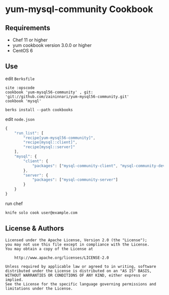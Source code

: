 yum-mysql-community Cookbook
============

Requirements
------------
* Chef 11 or higher
* yum cookbook version 3.0.0 or higher
* CentOS 6

Use
-----
edit `Berksfile`
``` ryuby
site :opscode
cookbook 'yum-mysql56-community' , git: 'git://github.com/zaininnari/yum-mysql56-community.git'
cookbook 'mysql'
```

```
berks install --path cookbooks
```

edit `node.json`

```javascript
{
    "run_list": [
        "recipe[yum-mysql56-community]",
        "recipe[mysql::client]",
        "recipe[mysql::server]"
    ],
    "mysql": {
        "client": {
            "packages": ["mysql-community-client", "mysql-community-devel"]
        },
        "server": {
            "packages": ["mysql-community-server"]
        }
    }
}
```

run chef
```sh
knife solo cook user@example.com
```


License & Authors
-----------------

```text
Licensed under the Apache License, Version 2.0 (the "License");
you may not use this file except in compliance with the License.
You may obtain a copy of the License at

    http://www.apache.org/licenses/LICENSE-2.0

Unless required by applicable law or agreed to in writing, software
distributed under the License is distributed on an "AS IS" BASIS,
WITHOUT WARRANTIES OR CONDITIONS OF ANY KIND, either express or implied.
See the License for the specific language governing permissions and
limitations under the License.
```
